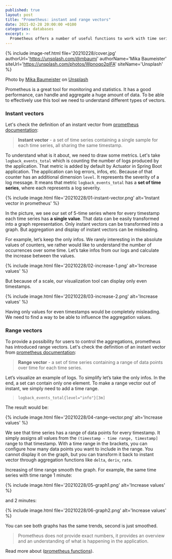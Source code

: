 ```yaml
---
published: true
layout: post
title: "Prometheus: instant and range vectors"
date: 2021-02-28 20:00:00 +0100
categories: databases
excerpt: >-
  Prometheus offers a number of useful functions to work with time series data. While it gives a great understanding of application, it offers statistic data instead of exact one. Let's check why and how to get the maximum out of it.
---
```


{%
    include image-ref.html
    file='20210228/cover.jpg'
    authorUrl='https://unsplash.com/@mbaumi'
    authorName='Mika Baumeister'
    siteUrl='https://unsplash.com/photos/Wpnoqo2plFA'
    siteName='Unsplash'
%}

<span>Photo by <a href="https://unsplash.com/@mbaumi?utm_source=unsplash&amp;utm_medium=referral&amp;utm_content=creditCopyText">Mika Baumeister</a> on <a href="https://unsplash.com/s/photos/numbers?utm_source=unsplash&amp;utm_medium=referral&amp;utm_content=creditCopyText">Unsplash</a></span>

Prometheus is a great tool for monitoring and statistics. It has a good performance, can handle and aggregate a huge amount of data. To be able to effectively use this tool we need to understand different types of vectors.

### Instant vectors

Let's check the definition of an instant vector from [prometheus documentation](https://prometheus.io/docs/prometheus/latest/querying/basics/):

> **Instant vector** - a set of time series containing a single sample for each time series, all sharing the same timestamp.

To understand what is it about, we need to draw some metrics. Let's take `logback_events_total` which is counting the number of logs produced by the application. That metric is added by default by Actuator in Spring Boot application. The application can log errors, infos, etc. Because of that counter has an additional dimension `level`. It represents the severity of a log message. It means that metric `logback_events_total` has a **set of time series**, where each represents a log severity.

{%
    include image.html
    file='20210228/01-instant-vector.png'
    alt='Instant vector in prometheus'
%}

In the picture, we see our set of 5-time series where for every timestamp each time series has **a single value**. That data can be easily transformed into a graph representation. Only instant vectors can be transformed into a graph. But aggregation and display of instant vectors can be misleading.

For example, let’s keep the only infos. We rarely interesting in the absolute values of counters, we rather would like to understand the number of occurrences over some time. Let’s take infos from our logs and calculate the increase between the values.

{%
    include image.html
    file='20210228/02-increase-1.png'
    alt='Increase values'
%}

But because of a scale, our visualization tool can display only even timestamps.

{%
    include image.html
    file='20210228/03-increase-2.png'
    alt='Increase values'
%}

Having only values for even timestamps would be completely misleading. We need to find a way to be able to influence the aggregation values.

### Range vectors

To provide a possibility for users to control the aggregations, prometheus has introduced range vectors. Let's check the definition of an instant vector from [prometheus documentation](https://prometheus.io/docs/prometheus/latest/querying/basics/):

> **Range vector** - a set of time series containing a range of data points over time for each time series.

Let’s visualize an example of logs. To simplify let’s take the only infos. In the end, a set can contain only one element. To make a range vector out of instant, we simply need to add a time range.

> `logback_events_total{level="info"}[3m]`

The result would be:

{%
    include image.html
    file='20210228/04-range-vector.png'
    alt='Increase values'
%}

We see that time series has a range of data points for every timestamp. It simply assigns all values from the `(timestamp - time range, timestamp]` range to that timestamp. With a time range in the brackets, you can configure how many data points you want to include in the range. You cannot display it on the graph, but you can transform it back to instant vector through aggregation functions like `delta`, `deriv`, `rate`.

Increasing of time range smooth the graph. For example, the same time series with time range 1 minute:

{%
    include image.html
    file='20210228/05-graph1.png'
    alt='Increase values'
%}

and 2 minutes:

{%
    include image.html
    file='20210228/06-graph2.png'
    alt='Increase values'
%}

You can see both graphs has the same trends, second is just smoothed.

> Prometheus does not provide exact numbers, it provides an overview and an understanding of what is happening in the application.

Read more about  ([prometheus functions](https://prometheus.io/docs/prometheus/latest/querying/functions/)).
